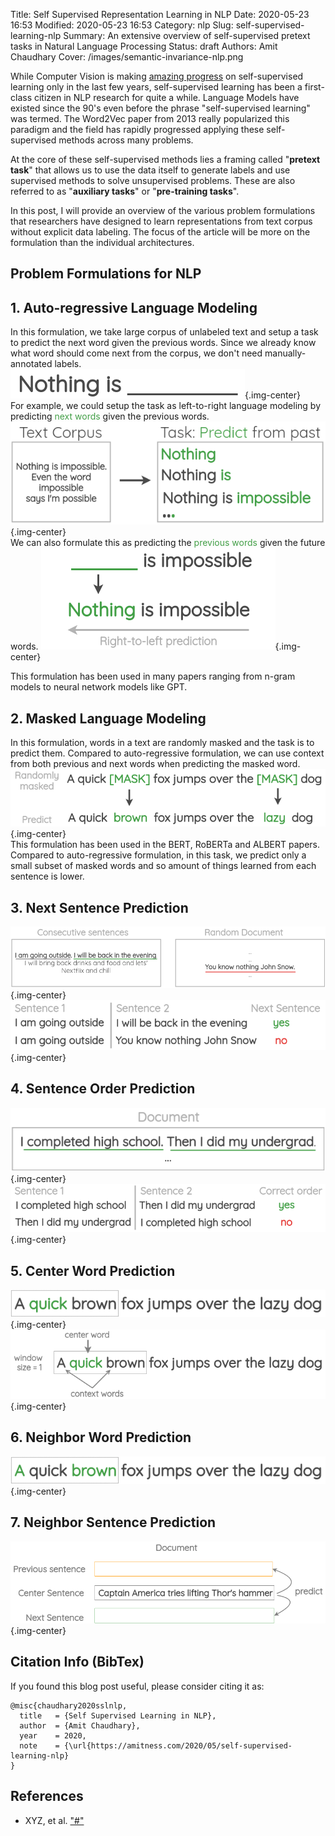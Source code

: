 Title: Self Supervised Representation Learning in NLP
Date: 2020-05-23 16:53
Modified: 2020-05-23 16:53
Category: nlp
Slug: self-supervised-learning-nlp
Summary: An extensive overview of self-supervised pretext tasks in Natural Language Processing
Status: draft
Authors: Amit Chaudhary
Cover: /images/semantic-invariance-nlp.png

While Computer Vision is making [amazing progress](https://amitness.com/2020/02/illustrated-self-supervised-learning/) on self-supervised learning only in the last few years, self-supervised learning has been a first-class citizen in NLP research for quite a while. Language Models have existed since the 90's even before the phrase "self-supervised learning" was termed. The Word2Vec paper from 2013 really popularized this paradigm and the field has rapidly progressed applying these self-supervised methods across many problems.  

At the core of these self-supervised methods lies a framing called "**pretext task**" that allows us to use the data itself to generate labels and use supervised methods to solve unsupervised problems. These are also referred to as "**auxiliary tasks**" or "**pre-training tasks**".

In this post, I will provide an overview of the various problem formulations that researchers have designed to learn representations from text corpus without explicit data labeling. The focus of the article will be more on the formulation than the individual architectures.    

## Problem Formulations for NLP    
## 1. Auto-regressive Language Modeling  
In this formulation, we take large corpus of unlabeled text and setup a task to predict the next word given the previous words. Since we already know what word should come next from the corpus, we don't need manually-annotated labels.  
![](/images/nlp-ssl-causal-language-modeling.gif){.img-center}   
For example, we could setup the task as left-to-right language modeling by predicting <span style="color: #439f47;">next words</span> given the previous words.  
![](/images/nlp-ssl-causal-language-modeling-steps.png){.img-center}  
We can also formulate this as predicting the <span style="color: #439f47;">previous words</span> given the future words. 
![](/images/nlp-ssl-causal-rtl.png){.img-center}  

This formulation has been used in many papers ranging from n-gram models to neural network models like GPT.

## 2. Masked Language Modeling  
In this formulation, words in a text are randomly masked and the task is to predict them. Compared to auto-regressive formulation, we can use context from both previous and next words when predicting the masked word.      
![](/images/nlp-ssl-masked-lm.png){.img-center}  
This formulation has been used in the BERT, RoBERTa and ALBERT papers. Compared to auto-regressive formulation, in this task, we predict only a small subset of masked words and so amount of things learned from each sentence is lower.

## 3. Next Sentence Prediction  
![](/images/nlp-ssl-nsp-sampling.png){.img-center}  
![](/images/nlp-ssl-next-sentence-prediction.png){.img-center}  


## 4. Sentence Order Prediction    
![](/images/nlp-ssl-sop-sampling.png){.img-center}  
![](/images/nlp-ssl-sop-example.png){.img-center}  

## 5. Center Word Prediction  
![](/images/nlp-ssl-center-word-prediction.gif){.img-center}  
![](/images/nlp-ssl-cbow-explained.png){.img-center}  

## 6. Neighbor Word Prediction  
![](/images/nlp-ssl-neighbor-word-prediction.gif){.img-center}  

## 7. Neighbor Sentence Prediction  
![](/images/nlp-ssl-neighbor-sentence.gif){.img-center}  

## Citation Info (BibTex)
If you found this blog post useful, please consider citing it as:
```
@misc{chaudhary2020sslnlp,
  title   = {Self Supervised Learning in NLP},
  author  = {Amit Chaudhary},
  year    = 2020,
  note    = {\url{https://amitness.com/2020/05/self-supervised-learning-nlp}
}
```

## References
- XYZ, et al. ["#"](https://arxiv.org/abs/1904.12848)  
